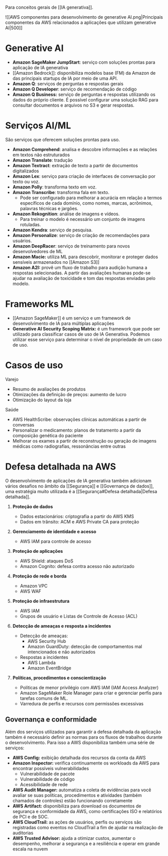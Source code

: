 Para conceitos gerais de [[IA generativa]].

![[AWS componentes para desenvolvimento de generative AI.png|Principais componentes da AWS relacionados a aplicações que utilizam generative AI|500]]

# Generative AI

- **Amazon SageMaker JumpStart**: serviço com soluções prontas para aplicação de IA generativa
- [[Amazon Bedrock]]: disponibiliza modelos base (FM) da Amazon de das principais startups de IA por meio de uma API.
- **Amazon Q**: serviços de perguntas e respostas gerais
- **Amazon Q Developer**: serviço de recomendação de código
- **Amazon Q Business:** serviço de perguntas e respostas utilizando os dados do próprio cliente. É possível configurar uma solução RAG para consultar documentos e arquivos no S3 e gerar respostas.
# Serviços AI/ML

São serviços que oferecem soluções prontas para uso.

- **Amazon Comprehend**: analisa e descobre informações e as relações em textos não estruturados
- **Amazon Translate**: tradução
- **Amazon Textract**: extração de texto a partir de documentos digitalizados
- **Amazon Lex**: serviço para criação de interfaces de conversação por texto ou voz.
- **Amazon Polly**: transforma texto em voz.
- **Amazon Transcribe**: transforma fala em texto.
	- Pode ser configurado para melhorar a acurácia em relação a termos específicos de cada domínio, como nomes, marcas, acrônimos, palavras técnicas e jargões.
- **Amazon Rekognition**: análise de imagens e vídeos.
	- Para treinar o modelo é necessário um conjunto de imagens rotuladas.
- **Amazon Kendra**: serviço de pesquisa.
- **Amazon Personalize**: serviço de criação de recomendações para usuários.
- **Amazon DeepRacer**: serviço de treinamento para novos desenvolvedores de ML
- **Amazon Macie:** utiliza ML para descobrir, monitorar e proteger dados sensíveis armazenados no [[Amazon S3]]
- **Amazon A2I:** provê um fluxo de trabalho para audição humana a respostas selecionadas. A partir das avaliações humanas pode-se ajudar na avaliação de toxicidade e tom das respostas enviadas pelo modelo.

# Frameworks ML

- [[Amazon SageMaker]] é um serviço e um framework de desenvolvimento de IA para múltiplas aplicações
- **Generative AI Security Scoping Matrix:** é um framework que pode ser utilizado para classificar casos de uso de IA Generativa. Podemos utilizar esse serviço para determinar o nível de propriedade de um caso de uso.


# Casos de uso

Varejo

- Resumo de avaliações de produtos
- Otimizações da definição de preços: aumento de lucro
- Otimização do layout da loja

Saúde

- AWS HealthScribe: observações clínicas automáticas a partir de conversas
- Personalizar o medicamento: planos de tratamento a partir da composição genética do paciente
- Melhorar os exames a partir de reconstrução ou geração de imagens médicas como radiografias, ressonâncias entre outras

# Defesa detalhada na AWS

O desenvolvimento de aplicações de IA generativa também adicionam vários desafios no âmbito da [[Segurança]] e [[Governança de dados]], uma estratégia muito utilizada é a [[Segurança#Defesa detalhada|Defesa detalhada]].

1. **Proteção de dados**
	- Dados estacionários: criptografia a partir do AWS KMS
	- Dados em trânsito: ACM e AWS Private CA para proteção

2. **Gerenciamento de identidade e acesso**
	- AWS IAM para controle de acesso

3. **Proteção de aplicações**
	- AWS Shield: ataques DoS
	- Amazon Cognito: defesa contra acesso não autorizado

4. **Proteção de rede e borda**
	- Amazon VPC
	- AWS WAF

5. **Proteção de infraestrutura**
	- AWS IAM
	- Grupos de usuário e Listas de Controle de Acesso (ACL)

6. **Detecção de ameaças e resposta a incidentes**
	- Detecção de ameaças:
		- AWS Security Hub
		- Amazon GuardDuty: detecção de comportamentos mal intencionados e não autorizados
	- Respostas a incidentes
		- AWS Lambda
		- Amazon EventBridge

7. **Políticas, procedimentos e conscientização**
	- Políticas de menor privilégio com AWS IAM (IAM Access Analyzer)
	- Amazon SageMaker Role Manager para criar e gerenciar perfis para tarefas comuns de ML.
	- Varredura de perfis e recursos com permissões excessivas

## Governança e conformidade

Além dos serviços utilizados para garantir a defesa detalhada da aplicação também é necessário definir as normas para os fluxos de trabalhos durante o desenvolvimento. Para isso a AWS disponibiliza também uma série de serviços:

- **AWS Config:** exibição detalhada dos recursos da conta da AWS
- **Amazon Inspector:** verifica continuamente os workloads da AWS para encontrar possíveis vulnerabilidades
	- Vulnerabilidade de pacote
	- Vulnerabilidade de código
	- Acessibilidade de rede
- **AWS Audit Manager:** automatiza a coleta de evidências para você avaliar se suas políticas, procedimentos e atividades (também chamados de controles) estão funcionando corretamente
- **AWS Artifact:** disponibiliza para download os documentos de segurança e conformidade da AWS, como certificações ISO e relatórios de PCI e de SOC.
- **AWS CloudTrail:** as ações de usuários, perfis ou serviços são registradas como eventos no CloudTrail a fim de ajudar na realização de auditorias
- **AWS Trusted Advisor:** ajuda a otimizar custos, aumentar o desempenho, melhorar a segurança e a resiliência e operar em grande escala na nuvem